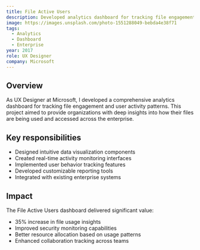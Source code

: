 ```yaml
---
title: File Active Users
description: Developed analytics dashboard for tracking file engagement and user activity patterns.
image: https://images.unsplash.com/photo-1551288049-bebda4e38f71
tags:
  - Analytics
  - Dashboard
  - Enterprise
year: 2017
role: UX Designer
company: Microsoft
---
```


## Overview

As UX Designer at Microsoft, I developed a comprehensive analytics dashboard for tracking file engagement and user activity patterns. This project aimed to provide organizations with deep insights into how their files are being used and accessed across the enterprise.

## Key responsibilities

- Designed intuitive data visualization components
- Created real-time activity monitoring interfaces
- Implemented user behavior tracking features
- Developed customizable reporting tools
- Integrated with existing enterprise systems

## Impact

The File Active Users dashboard delivered significant value:
- 35% increase in file usage insights
- Improved security monitoring capabilities
- Better resource allocation based on usage patterns
- Enhanced collaboration tracking across teams
